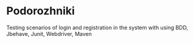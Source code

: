 Podorozhniki
============
Testing scenarios of login and registration in the system with using 
BDD,
Jbehave,
Junit,
Webdriver,
Maven
